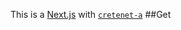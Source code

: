 This is a [Next.js](https://nextjs.org/)
with [`cretenet-a`](https://github.com/verel/et.js/tree/caary/ckag/re)
##Get
